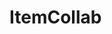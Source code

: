 # ItemCollab

<div id="sprites"></div>
<script>
window.onload = function() {
  fetchImages().catch(console.error);
};
async function fetchImages() {
  try {
    const response = await fetch('https://api.github.com/repos/MilesFarber/ItemCollab/contents/items');
    const data = await response.json();
    if (!response.ok) {
      throw new Error('Network response was not ok.');
    }
    processFolder(data).catch(console.error);
  } catch (error) {
    console.error('Fetch error: ' + error.message);
  }
}
async function processFolder(folder) {
  try {
    const folderResponse = await fetch(folder.url);
    const folderData = await folderResponse.json();
    if (!folderResponse.ok) {
      throw new Error('Network response was not ok.');
    }
    for (const file of folderData) {
      if (file.type === 'dir') {
        await processFolder(file);
      } else if (file.name.endsWith('.png')) {
        const img = new Image();
        img.onload = function() {
          console.log('Checking if image is 16x16');
          if (img.width === 16 && img.height === 16) {
            console.log(file.name + ' is 16x16');
            document.getElementById('sprites').appendChild(img);
          } else {
            console.log(file.name + ' is not 16x16');
          }
        };
        img.onerror = function() {
          console.error('Error loading image: ' + file.name);
        };
        img.alt = file.name;
        img.src = file.download_url; // Set src after onload to ensure the event is captured
      }
    }
  } catch (error) {
    console.error('Process folder error: ' + error.message);
  }
}
</script>
